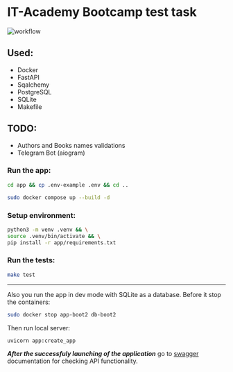 
# IT-Academy Bootcamp test task
![workflow](https://github.com/EugeneDenkevich/Boot2/actions/workflows/main.yml/badge.svg)

## Used:
- Docker
- FastAPI
- Sqalchemy
- PostgreSQL
- SQLite
- Makefile

## TODO:
- Authors and Books names validations
- Telegram Bot (aiogram)

### Run the app:
```bash
cd app && cp .env-example .env && cd ..
```
```bash
sudo docker compose up --build -d
```
### Setup environment:
```bash
python3 -m venv .venv && \
source .venv/bin/activate && \
pip install -r app/requirements.txt
```
### Run the tests:
```bash
make test
```
-------
Also you run the app in dev mode with SQLite as a database.
Before it stop the containers:
```bash
sudo docker stop app-boot2 db-boot2 
```
Then run local server:
```bash
uvicorn app:create_app
```

***After the successfuly launching of the application*** go to [swagger](http://127.0.0.1:8000/swagger) documentation for checking API functionality.
